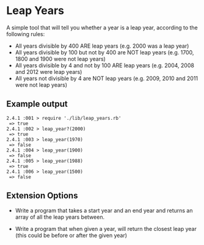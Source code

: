 # Leap Years

A simple tool that will tell you whether a year is a leap year, according to the following rules:

   - All years divisible by 400 ARE leap years (e.g. 2000 was a leap year)
   - All years divisible by 100 but not by 400 are NOT leap years (e.g. 1700, 1800 and 1900 were not leap years)
   - All years divisible by 4 and not by 100 ARE leap years (e.g. 2004, 2008 and 2012 were leap years)
   - All years not divisible by 4 are NOT leap years (e.g. 2009, 2010 and 2011 were not leap years)

## Example output
```
2.4.1 :001 > require './lib/leap_years.rb'
 => true
2.4.1 :002 > leap_year?(2000)
 => true
2.4.1 :003 > leap_year(1970)
 => false
2.4.1 :004 > leap_year(1900)
 => false
2.4.1 :005 > leap_year(1988)
 => true
2.4.1 :006 > leap_year(1500)
 => false
 ```

## Extension Options

   - Write a program that takes a start year and an end year and returns an array of all the leap years between.

   - Write a program that when given a year, will return the closest leap year (this could be before or after the given year)
